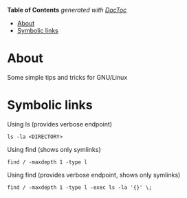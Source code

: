 <!-- START doctoc generated TOC please keep comment here to allow auto update -->
<!-- DON'T EDIT THIS SECTION, INSTEAD RE-RUN doctoc TO UPDATE -->
**Table of Contents**  *generated with [DocToc](https://github.com/thlorenz/doctoc)*

- [About](#about)
- [Symbolic links](#symbolic-links)

<!-- END doctoc generated TOC please keep comment here to allow auto update -->

# About

Some simple tips and tricks for GNU/Linux

# Symbolic links

Using ls (provides verbose endpoint)
```
ls -la <DIRECTORY>
```

Using find (shows only symlinks) 
```
find / -maxdepth 1 -type l
```

Using find (provides verbose endpoint, shows only symlinks) 
```
find / -maxdepth 1 -type l -exec ls -la '{}' \;
```
